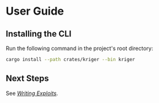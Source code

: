 # User Guide

## Installing the CLI

Run the following command in the project's root directory:

```bash
cargo install --path crates/kriger --bin kriger
```

## Next Steps

See *[Writing Exploits](exploits.md)*.


